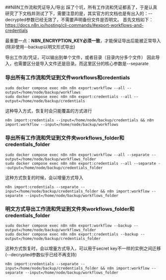 ##N8N工作流和凭证导入/导出
踩了个坑，所有工作流和凭证都丢了，于是认真研究了下文档并测试了下，需要注意的是，其实官方的文档也是有出入的：--decrypted参数已经无效了，不需要声明备份文件是否明文。
首先文档如下：https://docs.n8n.io/hosting/cli-commands/#export-workflows-and-credentials

最重要一点：**N8N_ENCRYPTION_KEY必须一致**，才能保证导出后能被正常导入(除非使用--backup以明文形式导出)

导出工作流/凭证，可以输出到单个文件，或者目录（目录内分多个文件）
因此导入，也需要区分是导入文件还是目录。而这里区分的核心参数是--separate

### 导出所有工作流和凭证到文件workflows和credentials
```
sudo docker compose exec n8n n8n export:workflow --all --output=/home/node/backup/workflows
sudo docker compose exec n8n n8n export:credentials --all --output=/home/node/backup/credentials
```
这种导入方式，恢复时会只能覆盖的方式进行
```
n8n import:credentials --input=/home/node/backup/credentials && n8n import:workflow --input=/home/node/backup/workflows
```

### 导出所有工作流和凭证到文件夹workflows_folder和credentials_folder
```
sudo docker compose exec n8n n8n export:workflow --all --separate --output=/home/node/backup/workflows_folder
sudo docker compose exec n8n n8n export:credentials --all --separate --output=/home/node/backup/credentials_folder
```
这种方式恢复的时候，会以增量方式导入
```
n8n import:credentials --separate --input=/home/node/backup/credentials_folder && n8n import:workflow --separate --input=/home/node/backup/workflows_folder
```

### 明文方式导出工作流和凭证到文件夹workflows_folder和credentials_folder
```
sudo docker compose exec n8n n8n export:workflow --backup --output=/home/node/backup/workflows_folder
sudo docker compose exec n8n n8n export:credentials --backup --output=/home/node/backup/credentials_folder
```
这种方式恢复时，会以增量方式导入，可以用于secret key不一样的实例之间迁移(--decrypted参数似乎已经不再支持)
```
n8n import:credentials --separate --input=/home/node/backup/credentials_folder && n8n import:workflow --separate --input=/home/node/backup/workflows_folder
```